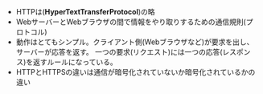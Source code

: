 
- HTTPは(**HyperTextTransferProtocol**)の略
-  WebサーバーとWebブラウザの間で情報をやり取りするための通信規則(プロトコル)
- 動作はとてもシンプル。クライアント側(Webブラウザなど)が要求を出し、サーバーが応答を返す。
  一つの要求(リクエスト)には一つの応答(レスポンス)を返すルールになっている。
- HTTPとHTTPSの違いは通信が暗号化されていないか暗号化されているかの違い